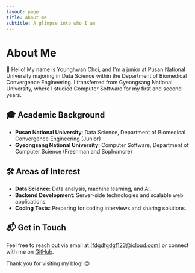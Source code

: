 ```yaml
---
layout: page
title: About me
subtitle: A glimpse into who I am
---
```


# About Me

👋 Hello! My name is Younghwan Choi, and I'm a junior at Pusan National University majoring in Data Science within the Department of Biomedical Convergence Engineering. I transferred from Gyeongsang National University, where I studied Computer Software for my first and second years.

## 🎓 Academic Background

- **Pusan National University**: Data Science, Department of Biomedical Convergence Engineering (Junior)
- **Gyeongsang National University**: Computer Software, Department of Computer Science (Freshman and Sophomore)

## 🛠️ Areas of Interest

- **Data Science**: Data analysis, machine learning, and AI.
- **Backend Development**: Server-side technologies and scalable web applications.
- **Coding Tests**: Preparing for coding interviews and sharing solutions.

## 📬 Get in Touch

Feel free to reach out via email at [fdgdfgdgf123@icloud.com] or connect with me on [GitHub](https://github.com/choiyounghwan123).

Thank you for visiting my blog! 😊

